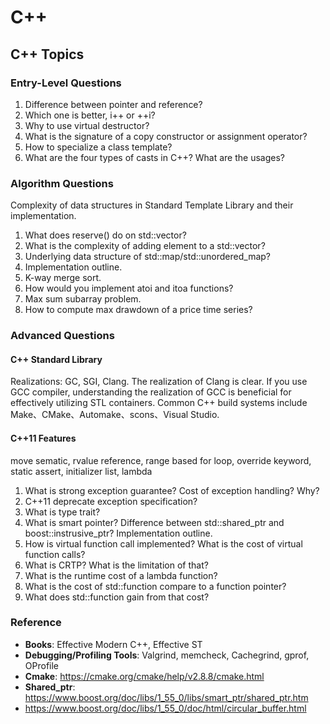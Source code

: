 # C++




## C++ Topics
### Entry-Level Questions
1. Difference between pointer and reference?
2. Which one is better, i++ or ++i?
3. Why to use virtual destructor?
4. What is the signature of a copy constructor or assignment operator?
5. How to specialize a class template?
6. What are the four types of casts in C++? What are the usages?

### Algorithm Questions
Complexity of data structures in Standard Template Library and their implementation.

1. What does reserve() do on std::vector?
2. What is the complexity of adding element to a  std::vector?
3. Underlying data structure of std::map/std::unordered_map?
4. Implementation outline.
5. K-way merge sort.
6. How would you implement atoi and itoa functions?
7. Max sum subarray problem.
8. How to compute max drawdown of a price time series? 

### Advanced Questions
#### C++ Standard Library
Realizations: GC, SGI, Clang. The realization of Clang is clear. If you use GCC compiler, understanding the realization of GCC is beneficial for effectively utilizing STL containers.
Common C++ build systems include Make、CMake、Automake、scons、Visual Studio.
#### C++11 Features
move sematic, rvalue reference, range based for loop, override keyword, static  assert, initializer list, lambda

1. What is strong exception guarantee? Cost of exception handling? Why?
2. C++11 deprecate exception specification?
3. What is type trait?
4. What is smart pointer? Difference between std::shared_ptr and  boost::instrusive_ptr? Implementation outline.
5. How is virtual function call implemented? What is the cost of virtual function calls?
6. What is CRTP? What is the limitation of that?
7. What is the runtime cost of a lambda function?
8. What is the cost of std::function compare to a function pointer?
9. What does std::function gain from that cost?

### Reference
- **Books**: Effective Modern C++, Effective ST
- **Debugging/Profiling Tools**: Valgrind, memcheck, Cachegrind, gprof, OProfile
- **Cmake**: https://cmake.org/cmake/help/v2.8.8/cmake.html
- **Shared_ptr**: https://www.boost.org/doc/libs/1_55_0/libs/smart_ptr/shared_ptr.htm
- https://www.boost.org/doc/libs/1_55_0/doc/html/circular_buffer.html
